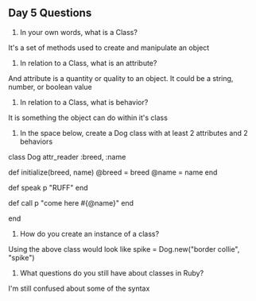 ## Day 5 Questions

1. In your own words, what is a Class?

  It's a set of methods used to create and manipulate an object

1. In relation to a Class, what is an attribute?

  And attribute is a quantity or quality to an object. It could be a string, number, or boolean value

1. In relation to a Class, what is behavior?

  It is something the object can do within it's class

1. In the space below, create a Dog class with at least 2 attributes and 2 behaviors

class Dog
  attr_reader :breed, :name

  def initialize(breed, name)
    @breed  = breed
    @name   = name
  end

  def speak
    p "RUFF"
  end

  def call
    p "come here #{@name}"
  end

end

1. How do you create an instance of a class?

  Using the above class would look like
  spike = Dog.new("border collie", "spike")

1. What questions do you still have about classes in Ruby?

  I'm still confused about some of the syntax
